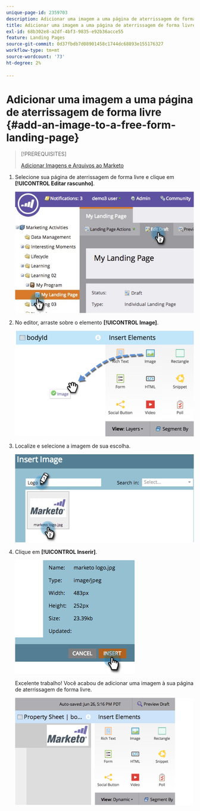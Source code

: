 ```yaml
---
unique-page-id: 2359703
description: Adicionar uma imagem a uma página de aterrissagem de formato livre - Documentação do Marketo - Documentação do produto
title: Adicionar uma imagem a uma página de aterrissagem de forma livre
exl-id: 68b302e8-a2df-4bf3-9835-e92b36acce55
feature: Landing Pages
source-git-commit: 0d37fbdb7d08901458c1744dc68893e155176327
workflow-type: tm+mt
source-wordcount: '73'
ht-degree: 2%

---
```


# Adicionar uma imagem a uma página de aterrissagem de forma livre {#add-an-image-to-a-free-form-landing-page}

>[!PREREQUISITES]
>
>[Adicionar Imagens e Arquivos ao Marketo](/help/marketo/product-docs/demand-generation/images-and-files/add-images-and-files-to-marketo.md)

1. Selecione sua página de aterrissagem de forma livre e clique em **[!UICONTROL Editar rascunho]**.

   ![](assets/landingpageeditdraft.jpg)

1. No editor, arraste sobre o elemento **[!UICONTROL Image]**.

   ![](assets/image2015-5-21-15-3a38-3a58.png)

1. Localize e selecione a imagem de sua escolha.

   ![](assets/image2014-9-16-14-3a35-3a59.png)

1. Clique em **[!UICONTROL Inserir]**.

   ![](assets/image2014-9-16-15-3a3-3a48.png)

   Excelente trabalho! Você acabou de adicionar uma imagem à sua página de aterrissagem de forma livre.

   ![](assets/image2015-5-21-15-3a40-3a11.png)
